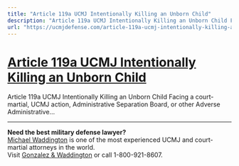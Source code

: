```yaml
---
title: "Article 119a UCMJ Intentionally Killing an Unborn Child"
description: "Article 119a UCMJ Intentionally Killing an Unborn Child Facing a court-martial, UCMJ action, Administrative Separation Board, or other Adverse Administrative..."
url: "https://ucmjdefense.com/article-119a-ucmj-intentionally-killing-an-unborn-child.html"
---
```


# [Article 119a UCMJ Intentionally Killing an Unborn Child](https://ucmjdefense.com/article-119a-ucmj-intentionally-killing-an-unborn-child.html)

Article 119a UCMJ Intentionally Killing an Unborn Child Facing a court-martial, UCMJ action, Administrative Separation Board, or other Adverse Administrative...

---

**Need the best military defense lawyer?**  
[Michael Waddington](https://ucmjdefense.com/attorneys/michael-stewart-waddington-partner.html) is one of the most experienced UCMJ and court-martial attorneys in the world.  
Visit [Gonzalez & Waddington](https://ucmjdefense.com) or call 1-800-921-8607.
